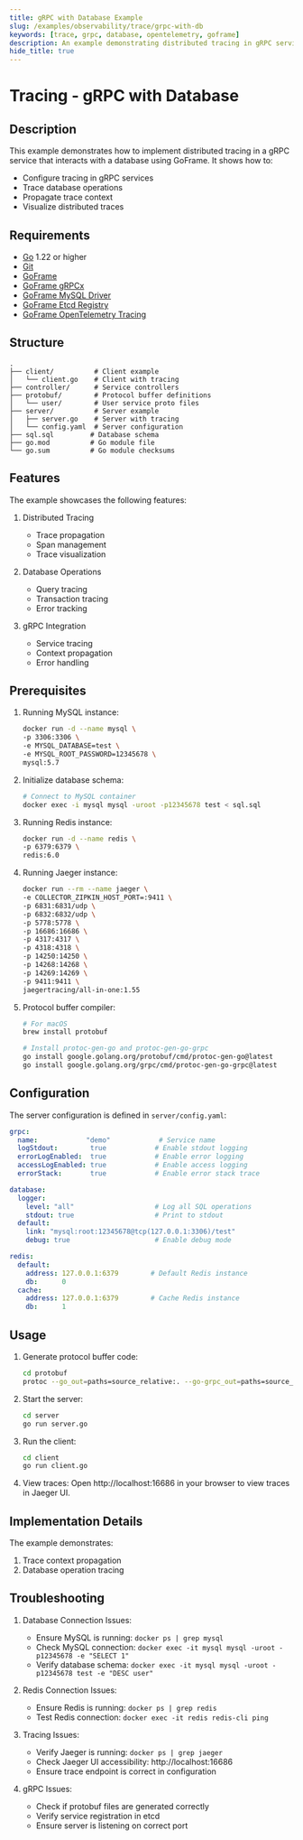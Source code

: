 ```yaml
---
title: gRPC with Database Example
slug: /examples/observability/trace/grpc-with-db
keywords: [trace, grpc, database, opentelemetry, goframe]
description: An example demonstrating distributed tracing in gRPC services with database operations using GoFrame
hide_title: true
---
```


# Tracing - gRPC with Database

## Description

This example demonstrates how to implement distributed tracing in a gRPC service that interacts with a database using GoFrame. It shows how to:
- Configure tracing in gRPC services
- Trace database operations
- Propagate trace context
- Visualize distributed traces

## Requirements

- [Go](https://golang.org/dl/) 1.22 or higher
- [Git](https://git-scm.com/downloads)
- [GoFrame](https://goframe.org)
- [GoFrame gRPCx](https://github.com/gogf/gf/tree/master/contrib/rpc/grpcx)
- [GoFrame MySQL Driver](https://github.com/gogf/gf/tree/master/contrib/drivers/mysql)
- [GoFrame Etcd Registry](https://github.com/gogf/gf/tree/master/contrib/registry/etcd)
- [GoFrame OpenTelemetry Tracing](https://github.com/gogf/gf/tree/master/contrib/trace/otlpgrpc)

## Structure

```
.
├── client/          # Client example
│   └── client.go    # Client with tracing
├── controller/      # Service controllers
├── protobuf/        # Protocol buffer definitions
│   └── user/        # User service proto files
├── server/          # Server example
│   ├── server.go    # Server with tracing
│   └── config.yaml  # Server configuration
├── sql.sql         # Database schema
├── go.mod          # Go module file
└── go.sum          # Go module checksums
```

## Features

The example showcases the following features:
1. Distributed Tracing
   - Trace propagation
   - Span management
   - Trace visualization

2. Database Operations
   - Query tracing
   - Transaction tracing
   - Error tracking

3. gRPC Integration
   - Service tracing
   - Context propagation
   - Error handling

## Prerequisites

1. Running MySQL instance:
   ```bash
   docker run -d --name mysql \
   -p 3306:3306 \
   -e MYSQL_DATABASE=test \
   -e MYSQL_ROOT_PASSWORD=12345678 \
   mysql:5.7
   ```

2. Initialize database schema:
   ```bash
   # Connect to MySQL container
   docker exec -i mysql mysql -uroot -p12345678 test < sql.sql
   ```

3. Running Redis instance:
   ```bash
   docker run -d --name redis \
   -p 6379:6379 \
   redis:6.0
   ```

4. Running Jaeger instance:
   ```bash
   docker run --rm --name jaeger \
   -e COLLECTOR_ZIPKIN_HOST_PORT=:9411 \
   -p 6831:6831/udp \
   -p 6832:6832/udp \
   -p 5778:5778 \
   -p 16686:16686 \
   -p 4317:4317 \
   -p 4318:4318 \
   -p 14250:14250 \
   -p 14268:14268 \
   -p 14269:14269 \
   -p 9411:9411 \
   jaegertracing/all-in-one:1.55
   ```

5. Protocol buffer compiler:
   ```bash
   # For macOS
   brew install protobuf
   
   # Install protoc-gen-go and protoc-gen-go-grpc
   go install google.golang.org/protobuf/cmd/protoc-gen-go@latest
   go install google.golang.org/grpc/cmd/protoc-gen-go-grpc@latest
   ```

## Configuration

The server configuration is defined in `server/config.yaml`:

```yaml
grpc:
  name:            "demo"            # Service name
  logStdout:        true            # Enable stdout logging
  errorLogEnabled:  true            # Enable error logging
  accessLogEnabled: true            # Enable access logging
  errorStack:       true            # Enable error stack trace

database:
  logger:
    level: "all"                    # Log all SQL operations
    stdout: true                    # Print to stdout
  default:
    link: "mysql:root:12345678@tcp(127.0.0.1:3306)/test"
    debug: true                     # Enable debug mode

redis:
  default:
    address: 127.0.0.1:6379        # Default Redis instance
    db:      0
  cache:
    address: 127.0.0.1:6379        # Cache Redis instance
    db:      1
```

## Usage

1. Generate protocol buffer code:
   ```bash
   cd protobuf
   protoc --go_out=paths=source_relative:. --go-grpc_out=paths=source_relative:. ./user/*.proto
   ```

2. Start the server:
   ```bash
   cd server
   go run server.go
   ```

3. Run the client:
   ```bash
   cd client
   go run client.go
   ```

4. View traces:
   Open http://localhost:16686 in your browser to view traces in Jaeger UI.

## Implementation Details

The example demonstrates:
1. Trace context propagation
2. Database operation tracing

## Troubleshooting

1. Database Connection Issues:
   - Ensure MySQL is running: `docker ps | grep mysql`
   - Check MySQL connection: `docker exec -it mysql mysql -uroot -p12345678 -e "SELECT 1"`
   - Verify database schema: `docker exec -it mysql mysql -uroot -p12345678 test -e "DESC user"`

2. Redis Connection Issues:
   - Ensure Redis is running: `docker ps | grep redis`
   - Test Redis connection: `docker exec -it redis redis-cli ping`

3. Tracing Issues:
   - Verify Jaeger is running: `docker ps | grep jaeger`
   - Check Jaeger UI accessibility: http://localhost:16686
   - Ensure trace endpoint is correct in configuration

4. gRPC Issues:
   - Check if protobuf files are generated correctly
   - Verify service registration in etcd
   - Ensure server is listening on correct port

